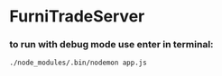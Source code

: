 # FurniTradeServer

### to run with debug mode use enter in terminal:

`./node_modules/.bin/nodemon app.js`